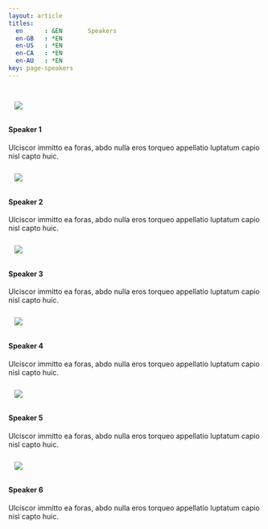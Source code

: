 ```yaml
---
layout: article
titles:
  en      : &EN       Speakers
  en-GB   : *EN
  en-US   : *EN
  en-CA   : *EN
  en-AU   : *EN
key: page-speakers
---
```


<br>

<div class="grid-container">
  <div class="grid grid--p-3">
    <div class="cell cell--6">
      <div class="card">
        <div class="card__image" style="max-width: 33%; padding: 12px;">
          <img class="image image--sm" src="/assets/images/speakers/smiley.png"/>
        </div>
        <div class="card__content">
          <div class="card__header">
            <h4>Speaker 1</h4>
          </div>
          <div class="item__description">
            <p>Ulciscor immitto ea foras, abdo nulla eros torqueo appellatio luptatum capio nisl capto huic.</p>
          </div>
        </div>
      </div>
    </div>
    <div class="cell cell--6">
      <div class="card">
        <div class="card__image" style="max-width: 33%; padding: 12px;">
          <img class="image image--sm" src="/assets/images/speakers/smiley.png"/>
        </div>
        <div class="card__content">
          <div class="card__header">
            <h4>Speaker 2</h4>
          </div>
          <div class="item__description">
            <p>Ulciscor immitto ea foras, abdo nulla eros torqueo appellatio luptatum capio nisl capto huic.</p>
          </div>
        </div>
      </div>
    </div>
    <div class="cell cell--6">
      <div class="card">
        <div class="card__image" style="max-width: 33%; padding: 12px;">
          <img class="image image--sm" src="/assets/images/speakers/smiley.png"/>
        </div>
        <div class="card__content">
          <div class="card__header">
            <h4>Speaker 3</h4>
          </div>
          <div class="item__description">
            <p>Ulciscor immitto ea foras, abdo nulla eros torqueo appellatio luptatum capio nisl capto huic.</p>
          </div>
        </div>
      </div>
    </div>
    <div class="cell cell--6">
      <div class="card">
        <div class="card__image" style="max-width: 33%; padding: 12px;">
          <img class="image image--sm" src="/assets/images/speakers/smiley.png"/>
        </div>
        <div class="card__content">
          <div class="card__header">
            <h4>Speaker 4</h4>
          </div>
          <div class="item__description">
            <p>Ulciscor immitto ea foras, abdo nulla eros torqueo appellatio luptatum capio nisl capto huic.</p>
          </div>
        </div>
      </div>
    </div>
    <div class="cell cell--6">
      <div class="card">
        <div class="card__image" style="max-width: 33%; padding: 12px;">
          <img class="image image--sm" src="/assets/images/speakers/smiley.png"/>
        </div>
        <div class="card__content">
          <div class="card__header">
            <h4>Speaker 5</h4>
          </div>
          <div class="item__description">
            <p>Ulciscor immitto ea foras, abdo nulla eros torqueo appellatio luptatum capio nisl capto huic.</p>
          </div>
        </div>
      </div>
    </div>
    <div class="cell cell--6">
      <div class="card">
        <div class="card__image" style="max-width: 33%; padding: 12px;">
          <img class="image image--sm" src="/assets/images/speakers/smiley.png"/>
        </div>
        <div class="card__content">
          <div class="card__header">
            <h4>Speaker 6</h4>
          </div>
          <div class="item__description">
            <p>Ulciscor immitto ea foras, abdo nulla eros torqueo appellatio luptatum capio nisl capto huic.</p>
          </div>
        </div>
      </div>
    </div>
  <div>
</div>
